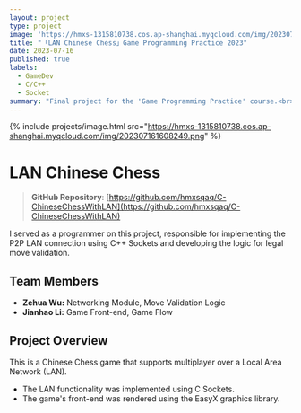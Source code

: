 ```yaml
---
layout: project
type: project
image: 'https://hmxs-1315810738.cos.ap-shanghai.myqcloud.com/img/202307161608249.png'
title: "「LAN Chinese Chess」Game Programming Practice 2023"
date: 2023-07-16
published: true
labels:
  - GameDev
  - C/C++
  - Socket
summary: "Final project for the 'Game Programming Practice' course.<br>A Chinese Chess game with LAN multiplayer support."
---
```


{% include projects/image.html src="https://hmxs-1315810738.cos.ap-shanghai.myqcloud.com/img/202307161608249.png" %}

# LAN Chinese Chess

> **GitHub Repository**: [https://github.com/hmxsqaq/C-ChineseChessWithLAN](https://github.com/hmxsqaq/C-ChineseChessWithLAN)

I served as a programmer on this project, responsible for implementing the P2P LAN connection using C++ Sockets and developing the logic for legal move validation.

## Team Members

-   **Zehua Wu:** Networking Module, Move Validation Logic
-   **Jianhao Li:** Game Front-end, Game Flow

## Project Overview

This is a Chinese Chess game that supports multiplayer over a Local Area Network (LAN).

-   The LAN functionality was implemented using C Sockets.
-   The game's front-end was rendered using the EasyX graphics library.